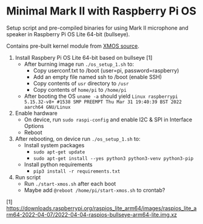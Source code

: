 # Minimal Mark II with Raspberry Pi OS

Setup script and pre-compiled binaries for using Mark II microphone and speaker in Raspberry Pi OS Lite 64-bit (bullseye).

Contains pre-built kernel module from [XMOS source](https://github.com/xmos/vocalfusion-rpi-setup).

1. Install Raspbery Pi OS Lite 64-bit based on bullseye [1]
    * After burning image run `./os_setup_1.sh` to:
        * Copy userconf.txt to /boot (user=pi, password=raspberry)
        * Add an empty file named ssh to /boot (enable SSH)
        * Copy contents of `usr` directory to `/usr`
        * Copy contents of `home/pi` to `/home/pi`
    * After booting the OS `uname -a` should yield `Linux raspberrypi 5.15.32-v8+ #1538 SMP PREEMPT Thu Mar 31 19:40:39 BST 2022 aarch64 GNU/Linux`
2. Enable hardware
    * On device, run `sudo raspi-config` and enable I2C & SPI in Interface Options
    * Reboot
3. After rebooting, on device run `./os_setup_1.sh` to:
    * Install system packages
        * `sudo apt-get update`
        * `sudo apt-get install --yes python3 python3-venv python3-pip`
    * Install python requirements
        * `pip3 install -r requirements.txt`
4. Run script
    * Run `./start-xmos.sh` after each boot
    * Maybe add `@reboot /home/pi/start-xmos.sh` to crontab? 

[1] https://downloads.raspberrypi.org/raspios_lite_arm64/images/raspios_lite_arm64-2022-04-07/2022-04-04-raspios-bullseye-arm64-lite.img.xz
